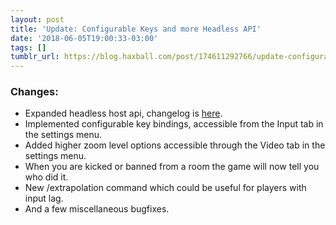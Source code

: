 ```yaml
---
layout: post
title: 'Update: Configurable Keys and more Headless API'
date: '2018-06-05T19:00:33-03:00'
tags: []
tumblr_url: https://blog.haxball.com/post/174611292766/update-configurable-keys-and-more-headless-api
---
```

### Changes:

- Expanded headless host api, changelog is [here](https://github.com/haxball/haxball-issues/wiki/Headless-Host-Changelog).
- Implemented configurable key bindings, accessible from the Input tab in the settings menu.
- Added higher zoom level options accessible through the Video tab in the settings menu.
- When you are kicked or banned from a room the game will now tell you who did it.
- New /extrapolation command which could be useful for players with input lag.
- And a few miscellaneous bugfixes. 
